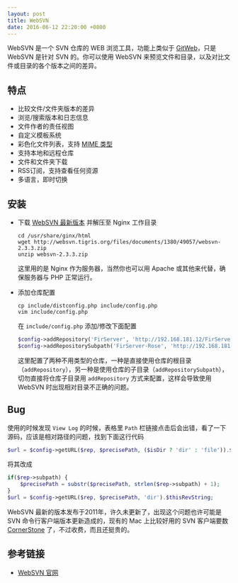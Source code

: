 ```yaml
---
layout: post
title: WebSVN
date: 2016-06-12 22:20:00 +0800
---
```


WebSVN 是一个 SVN 仓库的 WEB 浏览工具，功能上类似于 [GitWeb](https://github.com/git/git/tree/master/gitweb)，只是 WebSVN 是针对 SVN 的。你可以使用 WebSVN 来预览文件和目录，以及对比文件或目录的各个版本之间的差异。

<!--excerpt-->


## 特点

* 比较文件/文件夹版本的差异
* 浏览/搜索版本和日志信息
* 文件作者的责任视图
* 自定义模板系统
* 彩色化文件列表，支持 [MIME 类型](https://zh.wikipedia.org/wiki/多用途互聯網郵件擴展)
* 支持本地和远程仓库
* 文件和文件夹下载
* RSS订阅，支持查看任何资源
* 多语言，即时切换


## 安装

* 下载 [WebSVN 最新版本](http://websvn.tigris.org/files/documents/1380/49057/websvn-2.3.3.zip) 并解压至 Nginx 工作目录

  ```shell
  cd /usr/share/ginx/html
  wget http://websvn.tigris.org/files/documents/1380/49057/websvn-2.3.3.zip
  unzip websvn-2.3.3.zip
  ```

  这里用的是 Nginx 作为服务器，当然你也可以用 Apache 或其他来代替，确保服务器与 PHP 正常运行。

* 添加仓库配置

  ```shell
  cp include/distconfig.php include/config.php
  vim include/config.php
  ```

  在 `include/config.php` 添加/修改下面配置

  ```php
  $config->addRepository('FirServer', 'http://192.168.181.12/FirServer', null, 'shenyu', '123456');
  $config->addRepositorySubpath('FirServer-Rose', 'http://192.168.181.12/FirServer', 'branches/branche_rose', null, 'shenyu', '123456');
  ```

  这里配置了两种不用类型的仓库，一种是直接使用仓库的根目录（`addRepository`），另一种是使用仓库的子目录（`addRepositorySubpath`），切勿直接将仓库子目录用 `addRepository` 方式来配置，这样会导致使用 WebSVN 时出现相对目录不正确的问题。

## Bug

使用的时候发现 `View Log` 的时候，表格里 `Path` 栏链接点击后会出错，看了一下源码，应该是相对路径的问题，找到下面这行代码

```php
$url = $config->getURL($rep, $precisePath, ($isDir ? 'dir' : 'file')).$thisRevString;
```

将其改成

```php
if($rep->subpath) {
    $precisePath = substr($precisePath, strlen($rep->subpath) + 1);
}
$url = $config->getURL($rep, $precisePath, 'dir').$thisRevString;
```

WebSVN 最新的版本发布于2011年，许久未更新了，出现这个问题也许可能是 SVN 命令行客户端版本更新造成的，现有的 Mac 上比较好用的 SVN 客户端要数 [CornerStone](http://www.zennaware.com) 了，不过收费，而且还挺贵的。


## 参考链接

* [WebSVN 官网](http://www.websvn.info)

